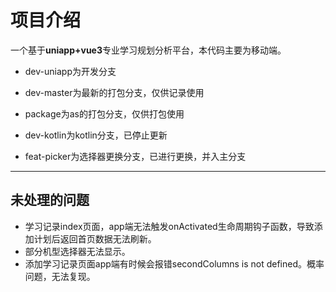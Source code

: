 # 项目介绍

  一个基于**uniapp+vue3**专业学习规划分析平台，本代码主要为移动端。  

- dev-uniapp为开发分支

- dev-master为最新的打包分支，仅供记录使用

- package为as的打包分支，仅供打包使用

- dev-kotlin为kotlin分支，已停止更新

- feat-picker为选择器更换分支，已进行更换，并入主分支

---
## 未处理的问题
- 学习记录index页面，app端无法触发onActivated生命周期钩子函数，导致添加计划后返回首页数据无法刷新。
- 部分机型选择器无法显示。
- 添加学习记录页面app端有时候会报错secondColumns is not defined。概率问题，无法复现。
